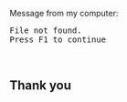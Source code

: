 <p>Message from my computer:</p>
<p><samp>File not found.<br>Press F1 to continue</samp></p>
<br>
<h2>Thank you</h2>

